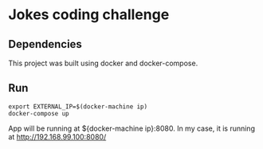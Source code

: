 # Jokes coding challenge

## Dependencies
This project was built using docker and docker-compose.

## Run
```
export EXTERNAL_IP=$(docker-machine ip)
docker-compose up
```
App will be running at ${docker-machine ip}:8080. In my case, it is running at http://192.168.99.100:8080/
